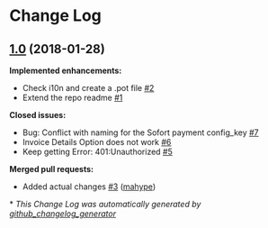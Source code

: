 # Change Log

## [1.0](https://github.com/WordImpress/Give-Sofort/tree/1.0) (2018-01-28)
**Implemented enhancements:**

- Check i10n and create a .pot file [\#2](https://github.com/WordImpress/Give-Sofort/issues/2)
- Extend the repo readme [\#1](https://github.com/WordImpress/Give-Sofort/issues/1)

**Closed issues:**

- Bug: Conflict with naming for the Sofort payment config\_key [\#7](https://github.com/WordImpress/Give-Sofort/issues/7)
- Invoice Details Option does not work [\#6](https://github.com/WordImpress/Give-Sofort/issues/6)
- Keep getting Error: 401:Unauthorized [\#5](https://github.com/WordImpress/Give-Sofort/issues/5)

**Merged pull requests:**

- Added actual changes [\#3](https://github.com/WordImpress/Give-Sofort/pull/3) ([mahype](https://github.com/mahype))



\* *This Change Log was automatically generated by [github_changelog_generator](https://github.com/skywinder/Github-Changelog-Generator)*